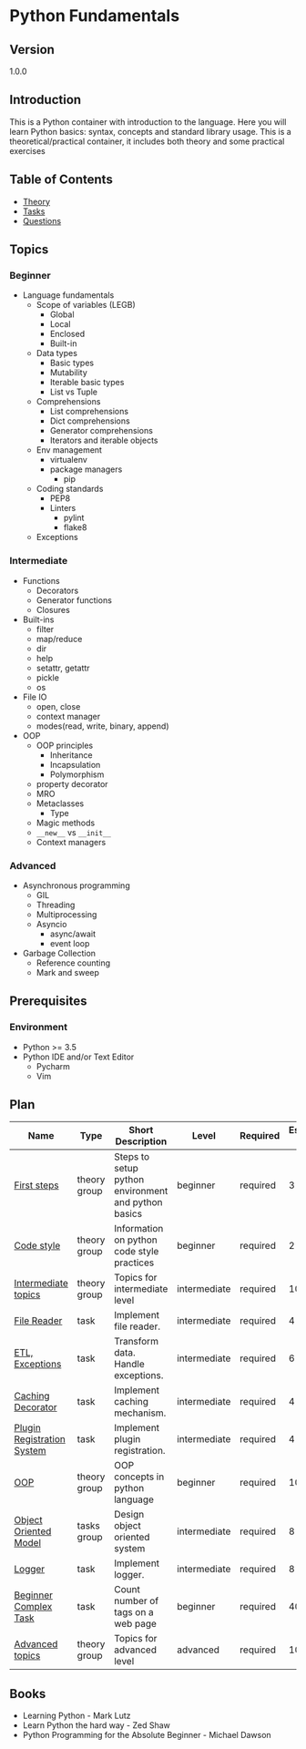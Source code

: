 # Python Fundamentals

## Version

1.0.0

## Introduction

This is a Python container with introduction to the language. Here you will learn Python basics: syntax, concepts and
standard library usage. This is a theoretical/practical container, it includes both theory and some practical exercises

## Table of Contents

* [Theory](./theory/readme.md)
* [Tasks](./tasks/readme.md)
* [Questions](./questions/readme.md)

## Topics

### Beginner

* Language fundamentals
  * Scope of variables (LEGB)
    * Global
    * Local
    * Enclosed
    * Built-in
  * Data types
    * Basic types
    * Mutability
    * Iterable basic types
    * List vs Tuple
  * Comprehensions
    * List comprehensions
    * Dict comprehensions
    * Generator comprehensions
    * Iterators and iterable objects
  * Env management
    * virtualenv
    * package managers
      * pip
  * Coding standards
    * PEP8
    * Linters
      * pylint
      * flake8
  * Exceptions

### Intermediate

* Functions
  * Decorators
  * Generator functions
  * Closures
* Built-ins
  * filter
  * map/reduce
  * dir
  * help
  * setattr, getattr
  * pickle
  * os
* File IO
  * open, close
  * context manager
  * modes(read, write, binary, append)
* OOP
  * OOP principles
    * Inheritance
    * Incapsulation
    * Polymorphism
  * property decorator
  * MRO
  * Metaclasses
    * Type
  * Magic methods
  * `__new__` vs `__init__`
  * Context managers

### Advanced

* Asynchronous programming
  * GIL
  * Threading
  * Multiprocessing
  * Asyncio
    * async/await
    * event loop
* Garbage Collection
  * Reference counting
  * Mark and sweep

## Prerequisites

### Environment

* Python >= 3.5
* Python IDE and/or Text Editor
  * Pycharm
  * Vim

## Plan

| Name                                                                       | Type         | Short Description                                   | Level        | Required | Estimation (h) |
| -------------------------------------------------------------------------- | ------------ | --------------------------------------------------- | ------------ | -------- | -------------- |
| [First steps](./theory/first-steps/readme.md)                              | theory group | Steps to setup python environment and python basics | beginner     | required | 3              |
| [Code style](./theory/code-style/readme.md)                                | theory group | Information on python code style practices          | beginner     | required | 2              |
| [Intermediate topics](./theory/intermediate-topics/readme.md)              | theory group | Topics for intermediate level                       | intermediate | required | 10             |
| [File Reader](./tasks/file-reader/readme.md)                               | task         | Implement file reader.                              | intermediate | required | 4              |
| [ETL, Exceptions](./tasks/etl-exceptions/readme.md)                        | task         | Transform data. Handle exceptions.                  | intermediate | required | 6              |
| [Caching Decorator](./tasks/caching-decorator/readme.md)                   | task         | Implement caching mechanism.                        | intermediate | required | 4              |
| [Plugin Registration System](./tasks/plugin-registration-system/readme.md) | task         | Implement plugin registration.                      | intermediate | required | 4              |
| [OOP](./theory/oop/readme.md)                                              | theory group | OOP concepts in python language                     | beginner     | required | 10             |
| [Object Oriented Model](./tasks/object-oriented-model/readme.md)           | tasks group  | Design object oriented system                       | intermediate | required | 8              |
| [Logger](./tasks/logger/readme.md)                                         | task         | Implement logger.                                   | intermediate | required | 8              |
| [Beginner Complex Task](./tasks/beginner-complex-task/readme.md)           | task         | Count number of tags on a web page                  | beginner     | required | 40             |
| [Advanced topics](./theory/advanced-topics/readme.md)                      | theory group | Topics for advanced level                           | advanced     | required | 10             |

## Books

* Learning Python - Mark Lutz
* Learn Python the hard way - Zed Shaw
* Python Programming for the Absolute Beginner - Michael Dawson
